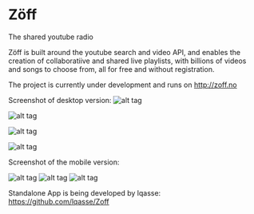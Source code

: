 Zöff
====

The shared youtube radio


Zöff is built around the youtube search and video API, and enables the creation of collaboratiive and shared live playlists, with billions of videos and songs to choose from, all for free and without registration.


The project is currently under development and runs on http://zoff.no

Screenshot of desktop version:
![alt tag](http://puu.sh/fF6XJ/003fa24349.jpg)

![alt tag](http://puu.sh/fF77D/628693b995.jpg)

![alt tag](http://puu.sh/fF7eb/0129dde16f.jpg)

![alt tag](http://puu.sh/fF7jl/2653aada6c.jpg)

Screenshot of the mobile version:

![alt tag](http://puu.sh/fF7px/7f6273fc85.jpg)     ![alt tag](http://puu.sh/fF7B3/58b9b3abce.jpg)     ![alt tag](http://puu.sh/fF7ID/e7d65c336b.jpg)


Standalone App is being developed by lqasse: https://github.com/lqasse/Zoff

